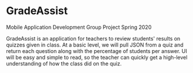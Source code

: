# GradeAssist
Mobile Application Development Group Project Spring 2020

GradeAssist is an application for teachers to review students' results on quizzes given in class.
At a basic level, we will pull JSON from a quiz and return each question along with the percentage of students
per answer. UI will be easy and simple to read, so the teacher can quickly get a high-level understanding
of how the class did on the quiz.
